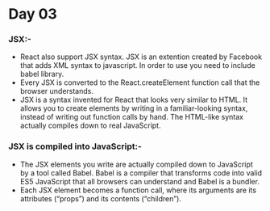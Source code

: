 
# Day 03

### JSX:- 

- React also support JSX syntax. JSX is an extention created by Facebook that adds XML syntax to javascript. In order to use you need to include babel library.
- Every JSX is converted to the React.createElement function call that the browser understands.
- JSX is a syntax invented for React that looks very similar to HTML. It allows you to create elements by writing in a familiar-looking syntax, instead of writing out function calls by hand. The HTML-like syntax actually compiles down to real JavaScript.

### JSX is compiled into JavaScript:-

- The JSX elements you write are actually compiled down to JavaScript by a tool called Babel. Babel is a compiler that transforms code into valid ES5 JavaScript that all browsers can understand and Babel is a bundler.
- Each JSX element becomes a function call, where its arguments are its attributes (“props”) and its contents (“children”).
